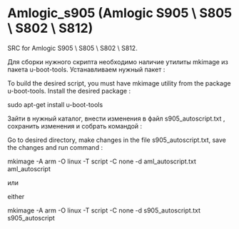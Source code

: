 # Amlogic_s905 (Amlogic S905 \ S805 \ S802 \ S812)
SRC for Amlogic S905 \ S805 \ S802 \ S812.

Для сборки нужного скрипта необходимо наличие утилиты mkimage из пакета u-boot-tools.
Устанавливаем нужный пакет :

To build the desired script, you must have mkimage utility from the package u-boot-tools.
Install the desired package :

sudo apt-get install u-boot-tools

Зайти в нужный каталог, внести изменения в файл s905_autoscript.txt  , сохранить изменения и собрать командой :

Go to desired directory, make changes in the file s905_autoscript.txt, save the changes and run command :

mkimage -A arm -O linux -T script -C none -d aml_autoscript.txt aml_autoscript

или 

either

mkimage -A arm -O linux -T script -C none -d s905_autoscript.txt s905_autoscript


